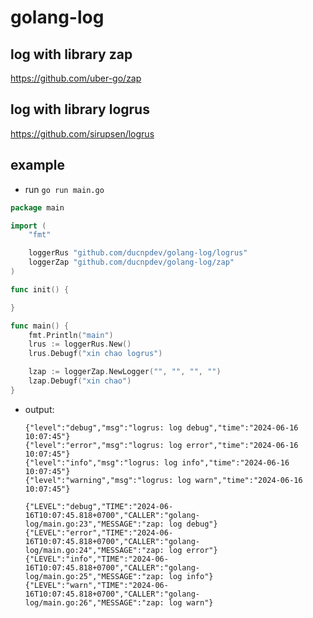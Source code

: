 # golang-log

## log with library zap
https://github.com/uber-go/zap

## log with library logrus
https://github.com/sirupsen/logrus

## example
- run `go run main.go`
```go
package main

import (
	"fmt"

	loggerRus "github.com/ducnpdev/golang-log/logrus"
	loggerZap "github.com/ducnpdev/golang-log/zap"
)

func init() {

}

func main() {
	fmt.Println("main")
	lrus := loggerRus.New()
	lrus.Debugf("xin chao logrus")

	lzap := loggerZap.NewLogger("", "", "", "")
	lzap.Debugf("xin chao")
}
```
- output:
    ```log
    {"level":"debug","msg":"logrus: log debug","time":"2024-06-16 10:07:45"}
    {"level":"error","msg":"logrus: log error","time":"2024-06-16 10:07:45"}
    {"level":"info","msg":"logrus: log info","time":"2024-06-16 10:07:45"}
    {"level":"warning","msg":"logrus: log warn","time":"2024-06-16 10:07:45"}

    {"LEVEL":"debug","TIME":"2024-06-16T10:07:45.818+0700","CALLER":"golang-log/main.go:23","MESSAGE":"zap: log debug"}
    {"LEVEL":"error","TIME":"2024-06-16T10:07:45.818+0700","CALLER":"golang-log/main.go:24","MESSAGE":"zap: log error"}
    {"LEVEL":"info","TIME":"2024-06-16T10:07:45.818+0700","CALLER":"golang-log/main.go:25","MESSAGE":"zap: log info"}
    {"LEVEL":"warn","TIME":"2024-06-16T10:07:45.818+0700","CALLER":"golang-log/main.go:26","MESSAGE":"zap: log warn"}
    ```